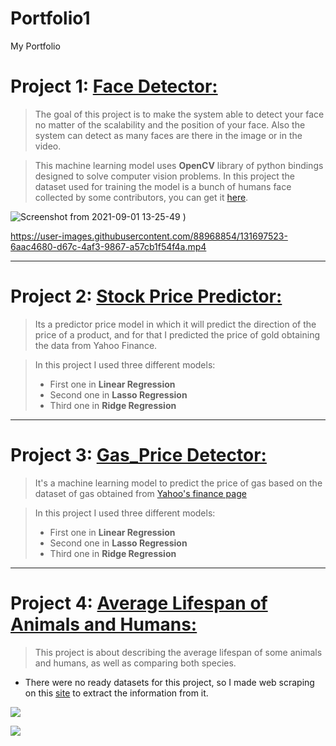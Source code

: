 # Portfolio1
My Portfolio

# Project 1: [Face Detector:](https://github.com/Jihadmz/Face-Detector)
> The goal of this project is to make the system able to detect your face no matter of the scalability and the position of your face.
Also the system can detect as many faces are there in the image or in the video.

> This machine learning model uses **OpenCV** library of python bindings designed to solve computer vision problems.
 In this project the dataset used for training the model is a bunch of humans face collected by some contributors, you can get it [here](https://github.com/opencv/opencv).

![Screenshot from 2021-09-01 13-25-49](https://user-images.githubusercontent.com/88968854/131656832-b8f58954-acb4-4b9f-8690-f4b7033f582e.png)
)


https://user-images.githubusercontent.com/88968854/131697523-6aac4680-d67c-4af3-9867-a57cb1f54f4a.mp4

---
# Project 2: [Stock Price Predictor:](https://github.com/Jihadmz/Stock-price-predictor)
> Its a predictor price model in which it will predict the direction of the price of a product, and for that I predicted the price of gold obtaining the data from Yahoo Finance.

> In this project I used three different models:
> - First one in **Linear Regression**
> - Second one in **Lasso Regression**
> - Third one in **Ridge Regression**

---

# Project 3: [Gas_Price Detector:](https://github.com/Jihadmz/Gas_Price_Detector)
> It's a machine learning model to predict the price of gas based on the dataset of gas obtained from [Yahoo's finance page](https://finance.yahoo.com/)

> In this project I used three different models:
> - First one in **Linear Regression**
> - Second one in **Lasso Regression**
> - Third one in **Ridge Regression**

---

# Project 4: [Average Lifespan of Animals and Humans:](https://github.com/Jihadmz/Average-lifespan-of-animals-and-humans)
> This project is about describing the average lifespan of some animals and humans, as well as comparing both species.

* There were no ready datasets for this project, so I made web scraping on this [site](https://www.futurelearn.com/info/courses/maths-linear-quadratic/0/steps/12167) to extract
the information from it.

![](https://user-images.githubusercontent.com/88968854/135761139-8aafddc9-2f03-4120-a41a-3106482c3c9a.png)  

![](https://user-images.githubusercontent.com/88968854/135761635-6a61e0a3-c140-400f-b6b4-89d6092c13ba.png)
